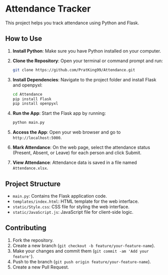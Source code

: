 # Attendance Tracker

This project helps you track attendance using Python and Flask.

## How to Use

1. **Install Python**: Make sure you have Python installed on your computer.

2. **Clone the Repository**: Open your terminal or command prompt and run:
   ```bash
   git clone https://github.com/PratKing99/Attendance.git
   ```

3. **Install Dependencies**: Navigate to the project folder and install Flask and openpyxl:
   ```bash
   cd Attendance
   pip install Flask
   pip install openpyxl
   ```

4. **Run the App**: Start the Flask app by running:
   ```bash
   python main.py
   ```

5. **Access the App**: Open your web browser and go to `http://localhost:5000`.

6. **Mark Attendance**: On the web page, select the attendance status (Present, Absent, or Leave) for each person and click Submit.

7. **View Attendance**: Attendance data is saved in a file named `Attendance.xlsx`.

## Project Structure

- `main.py`: Contains the Flask application code.
- `templates/index.html`: HTML template for the web interface.
- `static/Style.css`: CSS file for styling the web interface.
- `static/JavaScript.js`: JavaScript file for client-side logic.

## Contributing

1. Fork the repository.
2. Create a new branch (`git checkout -b feature/your-feature-name`).
3. Make your changes and commit them (`git commit -am 'Add your feature'`).
4. Push to the branch (`git push origin feature/your-feature-name`).
5. Create a new Pull Request.
